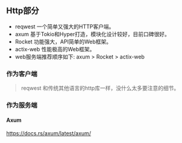 ## Http部分
- reqwest 一个简单又强大的HTTP客户端。
- axum 基于Tokio和Hyper打造，模块化设计较好，目前口碑很好。
- Rocket 功能强大，API简单的Web框架。
- actix-web 性能极高的Web框架。
- web服务端推荐顺序如下: axum > Rocket > actix-web
### 作为客户端
> reqwest 和传统其他语言的http库一样，没什么太多要注意的细节。

### 作为服务端

#### Axum
https://docs.rs/axum/latest/axum/